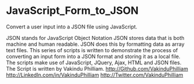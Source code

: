 # JavaScript_Form_to_JSON
Convert a user input into a JSON file using JavaScript.

JSON stands for JavaScript Object Notation
JSON stores data that is both machine and human readable. 
JSON does this by formatting data as array text files.
This series of scripts is written to demonstrate the process of converting an input form into a JSON format and storing it as a local file.
The scripts make use of JavaScript, JQuery, Ajax, HTML and JSON files.
The Script is written by Vakindu Philliam.
http://Github.com/VakinduPhilliam
http://LinkedIn.com/in/VakinduPhilliam
http://Twitter.com/VakinduPhilliam
